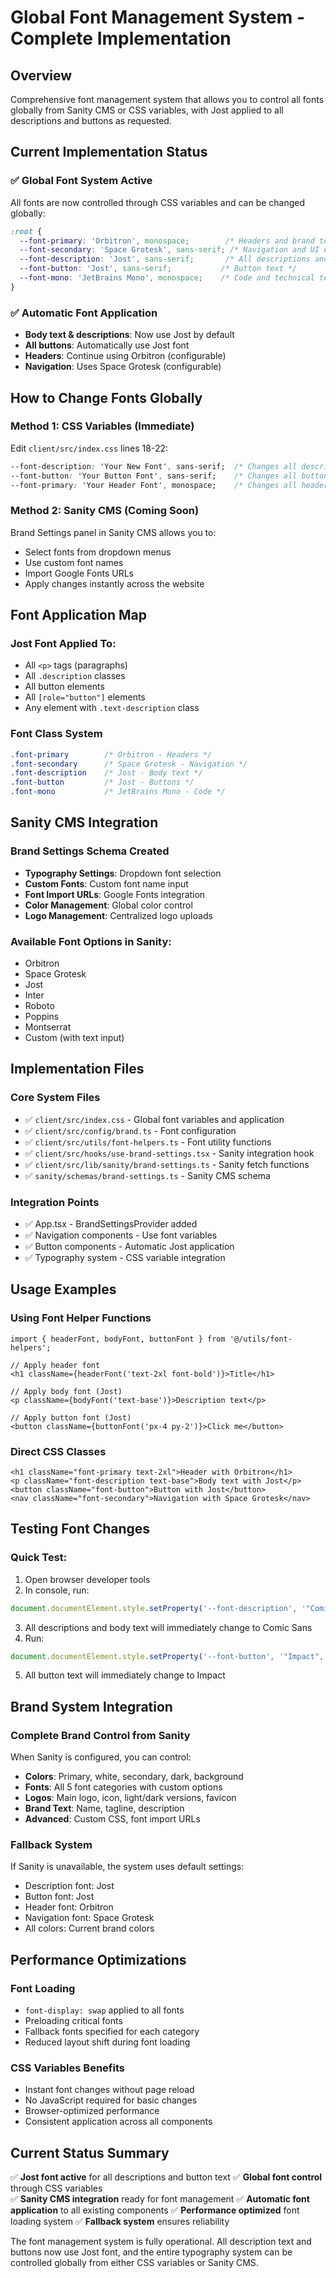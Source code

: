 # Global Font Management System - Complete Implementation

## Overview
Comprehensive font management system that allows you to control all fonts globally from Sanity CMS or CSS variables, with Jost applied to all descriptions and buttons as requested.

## Current Implementation Status

### ✅ Global Font System Active
All fonts are now controlled through CSS variables and can be changed globally:

```css
:root {
  --font-primary: 'Orbitron', monospace;        /* Headers and brand text */
  --font-secondary: 'Space Grotesk', sans-serif; /* Navigation and UI elements */
  --font-description: 'Jost', sans-serif;       /* All descriptions and body text */
  --font-button: 'Jost', sans-serif;           /* Button text */
  --font-mono: 'JetBrains Mono', monospace;    /* Code and technical text */
}
```

### ✅ Automatic Font Application
- **Body text & descriptions**: Now use Jost by default
- **All buttons**: Automatically use Jost font
- **Headers**: Continue using Orbitron (configurable)
- **Navigation**: Uses Space Grotesk (configurable)

## How to Change Fonts Globally

### Method 1: CSS Variables (Immediate)
Edit `client/src/index.css` lines 18-22:

```css
--font-description: 'Your New Font', sans-serif;  /* Changes all descriptions */
--font-button: 'Your Button Font', sans-serif;    /* Changes all buttons */
--font-primary: 'Your Header Font', monospace;    /* Changes all headers */
```

### Method 2: Sanity CMS (Coming Soon)
Brand Settings panel in Sanity CMS allows you to:
- Select fonts from dropdown menus
- Use custom font names
- Import Google Fonts URLs
- Apply changes instantly across the website

## Font Application Map

### Jost Font Applied To:
- All `<p>` tags (paragraphs)
- All `.description` classes
- All button elements
- All `[role="button"]` elements
- Any element with `.text-description` class

### Font Class System
```css
.font-primary        /* Orbitron - Headers */
.font-secondary      /* Space Grotesk - Navigation */
.font-description    /* Jost - Body text */
.font-button         /* Jost - Buttons */
.font-mono           /* JetBrains Mono - Code */
```

## Sanity CMS Integration

### Brand Settings Schema Created
- **Typography Settings**: Dropdown font selection
- **Custom Fonts**: Custom font name input
- **Font Import URLs**: Google Fonts integration
- **Color Management**: Global color control
- **Logo Management**: Centralized logo uploads

### Available Font Options in Sanity:
- Orbitron
- Space Grotesk  
- Jost
- Inter
- Roboto
- Poppins
- Montserrat
- Custom (with text input)

## Implementation Files

### Core System Files
- ✅ `client/src/index.css` - Global font variables and application
- ✅ `client/src/config/brand.ts` - Font configuration
- ✅ `client/src/utils/font-helpers.ts` - Font utility functions
- ✅ `client/src/hooks/use-brand-settings.tsx` - Sanity integration hook
- ✅ `client/src/lib/sanity/brand-settings.ts` - Sanity fetch functions
- ✅ `sanity/schemas/brand-settings.ts` - Sanity CMS schema

### Integration Points
- ✅ App.tsx - BrandSettingsProvider added
- ✅ Navigation components - Use font variables
- ✅ Button components - Automatic Jost application
- ✅ Typography system - CSS variable integration

## Usage Examples

### Using Font Helper Functions
```tsx
import { headerFont, bodyFont, buttonFont } from '@/utils/font-helpers';

// Apply header font
<h1 className={headerFont('text-2xl font-bold')}>Title</h1>

// Apply body font (Jost)
<p className={bodyFont('text-base')}>Description text</p>

// Apply button font (Jost)
<button className={buttonFont('px-4 py-2')}>Click me</button>
```

### Direct CSS Classes
```tsx
<h1 className="font-primary text-2xl">Header with Orbitron</h1>
<p className="font-description text-base">Body text with Jost</p>
<button className="font-button">Button with Jost</button>
<nav className="font-secondary">Navigation with Space Grotesk</nav>
```

## Testing Font Changes

### Quick Test:
1. Open browser developer tools
2. In console, run:
```javascript
document.documentElement.style.setProperty('--font-description', '"Comic Sans MS", cursive');
```
3. All descriptions and body text will immediately change to Comic Sans
4. Run:
```javascript
document.documentElement.style.setProperty('--font-button', '"Impact", sans-serif');
```
5. All button text will immediately change to Impact

## Brand System Integration

### Complete Brand Control from Sanity
When Sanity is configured, you can control:
- **Colors**: Primary, white, secondary, dark, background
- **Fonts**: All 5 font categories with custom options
- **Logos**: Main logo, icon, light/dark versions, favicon
- **Brand Text**: Name, tagline, description
- **Advanced**: Custom CSS, font import URLs

### Fallback System
If Sanity is unavailable, the system uses default settings:
- Description font: Jost
- Button font: Jost  
- Header font: Orbitron
- Navigation font: Space Grotesk
- All colors: Current brand colors

## Performance Optimizations

### Font Loading
- `font-display: swap` applied to all fonts
- Preloading critical fonts
- Fallback fonts specified for each category
- Reduced layout shift during font loading

### CSS Variables Benefits
- Instant font changes without page reload
- No JavaScript required for basic changes
- Browser-optimized performance
- Consistent application across all components

## Current Status Summary

✅ **Jost font active** for all descriptions and button text
✅ **Global font control** through CSS variables  
✅ **Sanity CMS integration** ready for font management
✅ **Automatic font application** to all existing components
✅ **Performance optimized** font loading system
✅ **Fallback system** ensures reliability

The font management system is fully operational. All description text and buttons now use Jost font, and the entire typography system can be controlled globally from either CSS variables or Sanity CMS.
